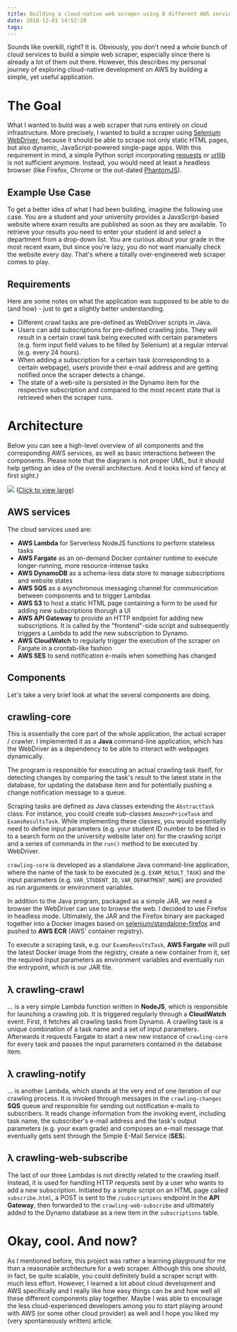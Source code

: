 ```yaml
---
title: Building a cloud-native web scraper using 8 different AWS services
date: 2018-12-01 14:52:28
tags:
---
```


Sounds like overkill, right? It is. Obviously, you don't need a whole bunch of cloud services to build a simple web scraper, especially since there is already a lot of them out there. However, this describes my personal journey of exploring cloud-native development on AWS by building a simple, yet useful application.

# The Goal
What I wanted to build was a web scraper that runs entirely on cloud infrastructure. More precisely, I wanted to build a scraper using [Selenium WebDriver](https://www.seleniumhq.org/projects/webdriver/), because it should be able to scrape not only static HTML pages, but also dynamic, JavaScript-powered single-page apps. With this requirement in mind, a simple Python script incorporating [requests](http://docs.python-requests.org/en/master/) or [urllib](https://docs.python.org/3.7/library/urllib.html#module-urllib) is not sufficient anymore. Instead, you would need at least a headless browser (like Firefox, Chrome or the out-dated [PhantomJS](http://phantomjs.org/)).

## Example Use Case
To get a better idea of what I had been building, imagine the following use case. You are a student and your university provides a JavaScript-based website where exam results are published as soon as they are available. To retrieve your results you need to enter your student id and select a department from a drop-down list. You are curious about your grade in the most recent exam, but since you're lazy, you do not want manually check the website every day. That's where a totally over-engineered web scraper comes to play.

## Requirements 
Here are some notes on what the application was supposed to be able to do (and how) - just to get a slightly better understanding.
* Different crawl tasks are pre-defined as WebDriver scripts in Java.
* Users can add subscriptions for pre-defined crawling jobs. They will result in a certain crawl task being executed with certain parameters (e.g. form input field values to be filled by Selenium) at a regular interval (e.g. every 24 hours).
* When adding a subscription for a certain task (corresponding to a certain webpage), users provide their e-mail address and are getting notified once the scraper detects a change.
* The state of a web-site is persisted in the Dynamo item for the respective subscription and compared to the most recent state that is retrieved when the scraper runs.

# Architecture
Below you can see a high-level overview of all components and the corresponding AWS services, as well as basic interactions between the components. Please note that the diagram is not proper UML, but it should help getting an idea of the overall architecture. And it looks kind of fancy at first sight.)

![](images/crawlbuddy2.png)
([Click to view large](images/crawlbuddy2.png))


## AWS services
The cloud services used are:
* **AWS Lambda** for Serverless NodeJS functions to perform stateless tasks
* **AWS Fargate** as an on-demand Docker container runtime to execute longer-running, more resource-intense tasks
* **AWS DynamoDB** as a schema-less data store to manage subscriptions and website states
* **AWS SQS** as a asynchronous messaging channel for communication between components and to trigger Lambdas
* **AWS S3** to host a static HTML page containing a form to be used for adding new subscriptions thorugh a UI
* **AWS API Gateway** to provide an HTTP endpoint for adding new subscriptions. It is called by the "frontend"-side script and subsequently triggers a Lambda to add the new subscription to Dynamo.
* **AWS CloudWatch** to regularly trigger the execution of the scraper on Fargate in a crontab-like fashion
* **AWS SES** to send notification e-mails when something has changed

## Components
Let's take a very brief look at what the several components are doing.

## crawling-core
This is essentially the core part of the whole application, the actual scraper / crawler. I implemented it as a **Java** command-line application, which has the WebDriver as a dependency to be able to interact with webpages dynamically.

The program is responsible for executing an actual crawling task itself, for detecting changes by comparing the task's result to the latest state in the database, for updating the database item and for potentially pushing a change notification message to a queue. 

Scraping tasks are defined as Java classes extending the `AbstractTask` class. For instance, you could create sub-classes `AmazonPriceTask` and `ExamsResultsTask`. While implementing these classes, you would essentially need to define input parameters (e.g. your student ID number to be filled in to a search form on the university website later on) for the crawling script and a series of commands in the `run()` method to be executed by WebDriver. 

`crawling-core` is developed as a standalone Java command-line application, where the name of the task to be executed (e.g. `EXAM_RESULT_TASK`) and the input parameters (e.g. `VAR_STUDENT_ID`, `VAR_DEPARTMENT_NAME`) are provided as run arguments or environment variables.

In addition to the Java program, packaged as a simple JAR, we need a browser the WebDriver can use to browse the web. I decided to use Firefox in headless mode. Ultimately, the JAR and the Firefox binary are packaged together into a Docker images based on [selenium/standalone-firefox](https://hub.docker.com/r/selenium/standalone-firefox/) and pushed to **AWS ECR** (AWS' container registry). 

To execute a scraping task, e.g. our `ExamsResultsTask`, **AWS Fargate** will pull the latest Docker image from the registry, create a new container from it, set the required input parameters as environment variables and eventually run the entrypoint, which is our JAR file. 

## λ crawling-crawl
... is a very simple Lambda function written in **NodeJS**, which is responsible for launching a crawling job. It is triggered regularly through a **CloudWatch** event. First, it fetches all crawling tasks from Dynamo. A crawling task is a unique combination of a task name and a set of input parameters. Afterwards it requests Fargate to start a new new instance of `crawling-core` for every task and passes the input parameters contained in the database item. 

## λ crawling-notify
... is another Lambda, which stands at the very end of one iteration of our crawling process. It is invoked through messages in the `crawling-changes` **SQS** queue and responsible for sending out notification e-mails to subscribers. It reads change information from the invoking event, including task name, the subscriber's e-mail address and the task's output parameters (e.g. your exam grade) and composes an e-mail message that eventually gets sent through the Simple E-Mail Service (**SES**).

## λ crawling-web-subscribe
The last of our three Lambdas is not directly related to the crawling itself. Instead, it is used for handling HTTP requests sent by a user who wants to add a new subscription. Initiated by a simple script on an HTML page called `subscribe.html`, a POST is sent to the `/subscriptions` endpoint in the **API Gateway**, then forwarded to the `crawling-web-subscribe` and ultimately added to the Dynamo database as a new item in the `subscriptions` table.

# Okay, cool. And now?
As I mentioned before, this project was rather a learning playground for me than a reasonable architecture for a web scraper. Although this one should, in fact, be quite scalable, you could definitely build a scraper script with much less effort. However, I learned a lot about cloud development and AWS specifically and I really like how easy things can be and how well all these different components play together. Maybe I was able to encourage the less cloud-experienced developers among you to start playing around with AWS (or some other cloud provider) as well and I hope you liked my (very spontaneously written) article. 